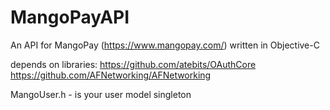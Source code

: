 # MangoPayAPI
An API for MangoPay (https://www.mangopay.com/) written in Objective-C

depends on libraries:
https://github.com/atebits/OAuthCore
https://github.com/AFNetworking/AFNetworking

MangoUser.h - is your user model singleton 
